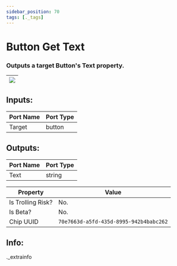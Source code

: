 ```yaml
---
sidebar_position: 70
tags: [._tags]
---
```


# Button Get Text


### Outputs a target Button's Text property.

| ![](https://images-ext-2.discordapp.net/external/MPmIaQzlEPmgGWlgi-WxBBXt0Bjv_zWPkg1y1f_sy3s/https/www.recroomcircuits.com/image/circuit/absolute-value?width=206&height=108) |
|-----|

## Inputs:
| Port Name | Port Type |
|-----------|-----------|
| Target | button |

## Outputs:
| Port Name | Port Type |
|-----------|-----------|
| Text | string | 

| Property  | Value |
|-------------------|-----------|
| Is Trolling Risk? | No. |
| Is Beta? | No. |
| Chip UUID | `70e7663d-a5fd-435d-8995-942b4babc262` |

## Info:
._extrainfo
